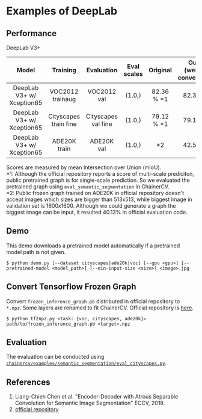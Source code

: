 # Examples of DeepLab

## Performance
DeepLab V3+

| Model | Training | Evaluation | Eval scales | Original | Ours (weight conversion) |
|:-:|:-:|:-:|:-:|:-:|:-:|
| DeepLab V3+ w/ Xception65 | VOC2012 trainaug | VOC2012 val | (1.0,) |  82.36 % \*1 |  82.36 % |
| DeepLab V3+ w/ Xception65 | Cityscapes train fine | Cityscapes val fine | (1.0,) | 79.12 % \*1 | 79.14 % |
| DeepLab V3+ w/ Xception65 | ADE20K train | ADE20K val | (1.0,) | \*2 | 42.52 % |

Scores are measured by mean Intersection over Union (mIoU).  
\*1: Although the official repository reports a score of multi-scale prediciton, public pretrained graph is for single-scale prediction.
So we evaluated the pretrained graph using `eval_semantic_segmentation` in ChainerCV.  
\*2: Public frozen graph trained on ADE20K in official repository doesn't accept images which sizes are bigger than 513x513, while biggest image in validation set is 1600x1600.
Although we could generate a graph the biggest image can be input, it resulted 40.13% in official evaluation code.

## Demo
This demo downloads a pretrained model automatically if a pretrained model path is not given.
```
$ python demo.py [--dataset cityscapes|ade20k|voc] [--gpu <gpu>] [--pretrained-model <model_path>] [--min-input-size <size>] <image>.jpg
```


## Convert Tensorflow Frozen Graph
Convert `frozen_inference_graph.pb` distributed in official repository to `*.npz`. Some layers are renamed to fit ChainerCV.
Official repository is [here](https://github.com/tensorflow/models/blob/master/research/deeplab/g3doc/model_zoo.md).

```
$ python tf2npz.py <task: {voc, cityscapes, ade20k}> path/to/frozen_inference_graph.pb <target>.npz
```


## Evaluation
The evaluation can be conducted using [`chainercv/examples/semantic_segmentation/eval_cityscapes.py`](https://github.com/chainer/chainercv/blob/master/examples/semantic_segmentation).


## References
1. Liang-Chieh Chen et al. "Encoder-Decoder with Atrous Separable Convolution for Semantic Image Segmentation" ECCV, 2018.
2. [official repository](https://github.com/tensorflow/models/tree/master/research/deeplab)
